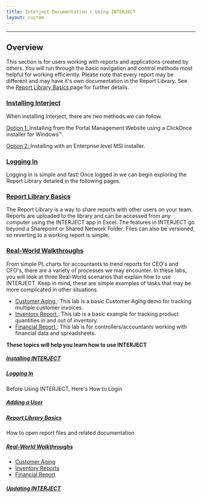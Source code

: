 ```yaml
---
title: Interject Documentation > Using INTERJECT
layout: custom
---
```

* * *

##  **Overview**

This section is for users working with reports and applications created by others. You will run through the basic navigation and control methods most helpful for working efficiently. Please note that every report may be different and may have it's own documentation in the Report Library. See the [ Report Library Basics ](/wAbout/Report-Library-Basics_61702517.html) page for further details. 

###  [ Installing Interject ](https://interject.atlassian.net/wiki/display/ID/Installing+Interject)

When installing Interject, there are two methods we can follow. 

[ Option 1: ](https://interject.atlassian.net/wiki/display/ID/Installing+Interject#InstallingInterject-O1) Installing from the Portal Management Website using a ClickOnce installer for Windows™. 

[ Option 2: ](https://interject.atlassian.net/wiki/display/ID/Installing+Interject#InstallingInterject-O2) Installing with an Enterprise level MSI installer. 

###  [ Logging In ](https://interject.atlassian.net/wiki/display/ID/Logging+In)

Logging in is simple and fast! Once logged in we can begin exploring the Report Library detailed in the following pages. 

###  [ Report Library Basics ](https://interject.atlassian.net/wiki/display/ID/Report+Library+Basics)

The Report Library is a way to share reports with other users on your team. Reports are uploaded to the library and can be accessed from any computer using the INTERJECT app in Excel. The features in INTERJECT go beyond a Sharepoint or Shared Network Folder. Files can also be versioned, so reverting to a working report is simple. 

###  [ Real-World Walkthroughs ](https://interject.atlassian.net/wiki/display/ID/Real-World+Walkthroughs)

From simple PL charts for accountants to trend reports for CEO's and CFO's, there are a variety of processes we may encounter. In these labs, you will look at three Real-World scenarios that explain how to use INTERJECT. Keep in mind, these are simple examples of tasks that may be more complicated in other situations. 

  * [ Customer Aging ](/wAbout/Customer-Aging_128091294.html) : This lab is a basic Customer Aging demo for tracking multiple customer invoices. 
  * [ Inventory Report ](/wAbout/Inventory-Reports_128091499.html) : This lab is a basic example for tracking product quantities in and out of inventory. 
  * [ Financial Report ](/wAbout/Financial-Report_128091561.html) : This lab is for controllers/accountants working with financial data and spreadsheets. 



**These topics will help you learn how to use INTERJECT**

#####  [ Installing INTERJECT ](/wAbout/Installing-INTERJECT_91881528.html)

#####  [ Logging In ](/wAbout/Logging-In_63275074.html)

Before Using INTERJECT, Here's How to Login 

#####  [ Adding a User ](/wAbout/Adding-a-User_61702191.html)

#####  [ Report Library Basics ](/wAbout/Report-Library-Basics_61702517.html)

How to open report files and related documentation 

#####  [ Real-World Walkthroughs ](/wAbout/Real-World-Walkthroughs_128091006.html)

  * [ Customer Aging ](Customer-Aging_128091294.html)
  * [ Inventory Reports ](Inventory-Reports_128091499.html)
  * [ Financial Report ](Financial-Report_128091561.html)



#####  [ Updating INTERJECT ](/wAbout/Updating-INTERJECT_128493904.html)
    
    
      
    
